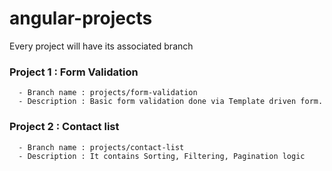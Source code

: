 # angular-projects
Every project will have its associated branch

### Project 1 : Form Validation
```
  - Branch name : projects/form-validation
  - Description : Basic form validation done via Template driven form.
```

### Project 2 : Contact list
```
  - Branch name : projects/contact-list
  - Description : It contains Sorting, Filtering, Pagination logic
```
